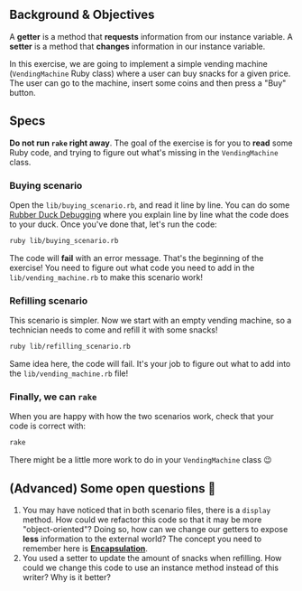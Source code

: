 ## Background & Objectives

A **getter** is a method that **requests** information from our instance variable. A **setter** is a method that **changes** information in our instance variable.

In this exercise, we are going to implement a simple vending machine (`VendingMachine` Ruby class) where a user can buy snacks for a given price. The user can go to the machine, insert some coins and then press a "Buy" button.

## Specs

**Do not run `rake` right away**. The goal of the exercise is for you to **read** some Ruby code, and trying to figure out what's missing in the `VendingMachine` class.

### Buying scenario

Open the `lib/buying_scenario.rb`, and read it line by line. You can do some [Rubber Duck Debugging](https://rubberduckdebugging.com/) where you explain line by line what the code does to your duck. Once you've done that, let's run the code:

```bash
ruby lib/buying_scenario.rb
```

The code will **fail** with an error message. That's the beginning of the exercise! You need to figure out what code you need to add in the `lib/vending_machine.rb` to make this scenario work!

### Refilling scenario

This scenario is simpler. Now we start with an empty vending machine, so a technician needs to come and refill it with some snacks!

```bash
ruby lib/refilling_scenario.rb
```

Same idea here, the code will fail. It's your job to figure out what to add into the `lib/vending_machine.rb` file!

### Finally, we can `rake`

When you are happy with how the two scenarios work, check that your code is correct with:

```bash
rake
```

There might be a little more work to do in your `VendingMachine` class 😉

## (Advanced) Some open questions 🤔

1. You may have noticed that in both scenario files, there is a `display` method. How could we refactor this code so that it may be more "object-oriented"? Doing so, how can we change our getters to expose **less** information to the external world? The concept you need to remember here is [**Encapsulation**](https://en.wikipedia.org/wiki/Encapsulation_(computer_programming)).
2. You used a setter to update the amount of snacks when refilling. How could we change this code to use an instance method instead of this writer? Why is it better?
